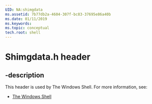 ```yaml
---
UID: NA:shimgdata
ms.assetid: 7b77db2a-4604-307f-bc83-37695e86a40b
ms.date: 01/11/2019
ms.keywords: 
ms.topic: conceptual
tech.root: shell
---
```


# Shimgdata.h header


## -description


This header is used by The Windows Shell. For more information, see:

- [The Windows Shell](../_shell/index.md)

